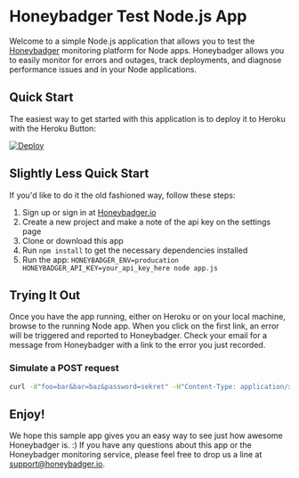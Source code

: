 # Honeybadger Test Node.js App

Welcome to a simple Node.js application that allows you to test the
[Honeybadger](https://www.honeybadger.io) monitoring platform for Node apps.
Honeybadger allows you to easily monitor for errors and outages, track
deployments, and diagnose performance issues and in your Node applications.

## Quick Start

The easiest way to get started with this application is to deploy it to
Heroku with the Heroku Button:

[![Deploy](https://www.herokucdn.com/deploy/button.png)](https://heroku.com/deploy)

## Slightly Less Quick Start

If you'd like to do it the old fashioned way, follow these steps:

1. Sign up or sign in at [Honeybadger.io](https://www.honeybadger.io)
2. Create a new project and make a note of the api key on the settings
   page
3. Clone or download this app
4. Run `npm install` to get the necessary dependencies installed
5. Run the app: `HONEYBADGER_ENV=producation HONEYBADGER_API_KEY=your_api_key_here node app.js`

## Trying It Out

Once you have the app running, either on Heroku or on your local
machine, browse to the running Node app. When you click on the first
link, an error will be triggered and reported to Honeybadger. Check
your email for a message from Honeybadger with a link to the error you
just recorded.

### Simulate a POST request

```sh
curl -d"foo=bar&bar=baz&password=sekret" -H"Content-Type: application/x-www-form-urlencoded" http://127.0.0.1:3000/fail
```

## Enjoy!

We hope this sample app gives you an easy way to see just how awesome
Honeybadger is. :) If you have any questions about this app or the
Honeybadger monitoring service, please feel free to drop us a line at
support@honeybadger.io.
